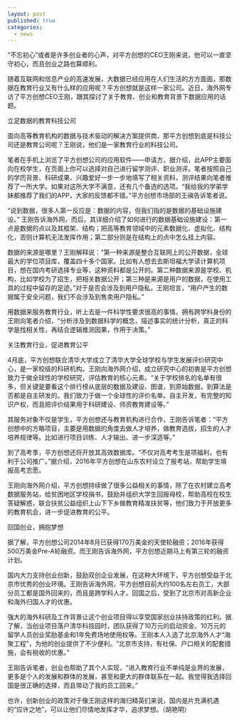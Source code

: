 ```yaml
---
layout: post
published: true
categories:
  - news
---
```


“不忘初心”或者是许多创业者的心声，对平方创想的CEO王刚来说，他可以一直坚守初心，而且创业之路也算顺利。

随着互联网和信息产业的高速发展，大数据已经应用在人们生活的方方面面，那数据在教育行业又有什么样的应用呢？平方创想就是这样一家公司。近日，海外网专访了平方创想CEO王刚，跟其探讨了关于教育、创业和教育背景下数据应用的话题。

立足数据的教育科技公司

面向高等教育机构的数据与技术驱动的解决方案提供商，那平方创想到底是科技公司还是教育公司呢？王刚说，他们是一家教育行业的科技公司。

笔者在手机上浏览了平方创想公司的应用软件——申请方，据介绍，此APP主要面向在校学生，在页面上你可以选择对自己进行留学测评、职业测评。笔者按照自己的学历背景、科研成果、兴趣爱好一步一步地填写了相关资料，测评结果向笔者推荐了一所大学。如果对这所大学不满意，还有几个备选的选项。“我给我的学弟学妹都推荐了我们的APP，大家的反馈都不错。”平方创想市场部的王禛告诉笔者说。

“说到数据，很多人第一反应是：数据的内容，但我们指的是数据的基础设施建设。” 王刚告诉海外网，而后，其详细介绍了如何进行的数据基础设施建设：第一点是数据的点以及其框架、结构；把高等教育领域中的元素数据化、虚拟化、结构化，否则计算机无法发挥作用；第二部分则是在结构上的点中怎么挂上内容。

数据的来源是哪里？王刚解释说：“第一种来源是整合互联网上的公开数据，全球最大的学位项目库，覆盖四十多个国家。比如有人想去去斯坦福大学读计算机项目，想在国内考研选择专业等，这种资料都是公开的。第二种数据来源是学校、机构，比如学校为了招生，把相关数据公开；第三种是来源是用户的数据，在使用工具的过程中留存的足迹。”对于是否会涉及到用户隐私，王刚坦言，“用户产生的数据属于安全问题，我们不会涉及到售卖用户隐私。”

用数据来服务教育行业，听上去是一件科学性要求很高的事情。拥有跨学科身份的王刚向笔者介绍，“分析涉及到数据科学的概念，描述事实的统计分析，真正的科学是找相关性，再结合逻辑推测因果，作用于决策。”

关注教育行业，促进教育公平

4月底，平方创想联合清华大学成立了清华大学全球学校与学生发展评价研究中心，是一家校级的科研机构。王刚向海外网介绍，成立研究中心的初衷是平方创想致力于做全球性的学校研究，评估教育的核心元素。“关于学校排名的名单有很多，但关键是要看这个排行榜从底层的数据及建设、图谱，到原始数据，到算法是否都是自主研发的。我们致力于做一个全球性的评价名单。自主开发，有完整的知识产权，而且把评价结果用于科研建设、师资教育建设等。”

其服务对象不仅是学生，平方创想还与教育机构进行合作，王刚告诉笔者：“平方创想中的方略项目，主要是用数据的角度去做人才培养，做教育选拔，招生的人才培养规律等。比如进行项目训练、人才输出、进一步深造等。”

到了高考季，平方创想还将开放其高效数据库。“不仅对高考考生是项福利，也有利于公司推广。”据介绍，2016年平方创想在山东农村设立了报考站，帮助学生填报高考志愿。

王刚向海外网介绍，平方创想持续做了很多公益相关的事情，除了在农村建立高考数据服务站，给贫困地区学校捐书，鼓励并组织大学生回报母校，帮助高校在校生答疑解惑，联合扶贫公益组织上山下下乡做教育精准扶贫等，他们致力于开放更多的教育机会，进一步促进教育的公平。

回国创业，拥抱梦想

据了解，平方创想公司2014年8月已获得170万美金的天使轮融资；2016年获得500万美金Pre-A轮融资。而王刚告诉海外网，平方创想近期马上有第三轮的融资计划。

国内大力支持创业创新，鼓励双创企业发展，在这种大环境下，平方创想受益于北京市优秀的创业环境。王刚告诉海外网，平方创想目前大约100名左右员工，大部分员工都是国外回来的，而且是跨学科人才。回国之后，受到了北京市对高新企业和海外归国人才的优惠。

强大的海外科研及工作背景让这个创业项目得以享受国家创业扶持政策的红利。据了解，当创业项目落户清华科技园时，团队获得了10万元的启动资金、10万元的留学人员创业奖励基金和1年免费场地使用权等。王刚本人入选了北京海外人才“海聚工程”，为他的创业提供了不少便利。“北京市支持，有社保、户口相关的配套措施，会有税收的优惠。”

王刚告诉笔者，创业也帮助了其个人实现，“进入教育行业不单纯是业界的发展，更多是个人的发展和群体的发展，甚至和更大的群体联系在一起。我觉得我选择回国是很正确的选择，而且带动了我的员工回来。”

也许，创新创业的政策对于像王刚这样的海归精英们来说，国内是片充满机遇的“应许之地”，可以让他们尽情地发挥才华，追求梦想。（胡艳明）
